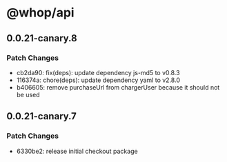 # @whop/api

## 0.0.21-canary.8

### Patch Changes

- cb2da90: fix(deps): update dependency js-md5 to v0.8.3
- 116374a: chore(deps): update dependency yaml to v2.8.0
- b406605: remove purchaseUrl from chargerUser because it should not be used

## 0.0.21-canary.7

### Patch Changes

- 6330be2: release initial checkout package
